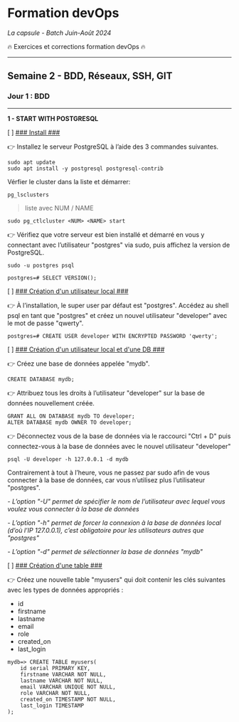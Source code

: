 # Formation devOps
_La capsule - Batch Juin-Août 2024_

:fire: Exercices et corrections formation devOps :fire:

---

## Semaine 2 - BDD, Réseaux, SSH, GIT

### Jour 1 : BDD ###

---

**1 - START WITH POSTGRESQL**


[ ] <ins>### Install ###</ins>


👉 Installez le serveur PostgreSQL à l’aide des 3 commandes suivantes.

```
sudo apt update
sudo apt install -y postgresql postgresql-contrib
```

Vérfier le cluster dans la liste et démarrer:

```
pg_lsclusters
```
> liste  avec NUM / NAME

```
sudo pg_ctlcluster <NUM> <NAME> start
```

👉 Vérifiez que votre serveur est bien installé et démarré en vous y connectant avec l’utilisateur "postgres" via sudo, puis affichez la version de PostgreSQL.

```
sudo -u postgres psql
```

```
postgres=# SELECT VERSION();
```


[ ] <ins>### Création d'un utilisateur local ###</ins>

👉 À l’installation, le super user par défaut est "postgres". Accédez au shell psql en tant que "postgres" et créez un nouvel utilisateur "developer" avec le mot de passe "qwerty".

```
postgres=# CREATE USER developer WITH ENCRYPTED PASSWORD 'qwerty';
```



[ ] <ins>### Création d'un utilisateur local et d'une DB ###</ins>

👉 Créez une base de données appelée "mydb".

```
CREATE DATABASE mydb;
```

👉 Attribuez tous les droits à l’utilisateur "developer" sur la base de données nouvellement créée.

```
GRANT ALL ON DATABASE mydb TO developer;
ALTER DATABASE mydb OWNER TO developer;
```

👉 Déconnectez vous de la base de données via le raccourci "Ctrl + D" puis connectez-vous à la base de données avec le nouvel utilisateur "developer"

```
psql -U developer -h 127.0.0.1 -d mydb
```

Contrairement à tout à l’heure, vous ne passez par sudo afin de vous connecter à la base de données, car vous n’utilisez plus l’utilisateur "postgres".

_- L’option "-U" permet de spécifier le nom de l’utilisateur avec lequel vous voulez vous connecter à la base de données_

_- L’option "-h" permet de forcer la connexion à la base de données local (d’où l’IP 127.0.0.1), c’est obligatoire pour les utilisateurs autres que "postgres"_

_- L’option "-d" permet de sélectionner la base de données "mydb"_



[ ] <ins>### Création d'une table ###</ins>

👉 Créez une nouvelle table "myusers" qui doit contenir les clés suivantes avec les types de données appropriés :
* id
* firstname
* lastname
* email
* role
* created_on
* last_login

```
mydb=> CREATE TABLE myusers(   
    id serial PRIMARY KEY,   
    firstname VARCHAR NOT NULL,   
    lastname VARCHAR NOT NULL,   
    email VARCHAR UNIQUE NOT NULL,   
    role VARCHAR NOT NULL,   
    created_on TIMESTAMP NOT NULL,   
    last_login TIMESTAMP 
);
```
